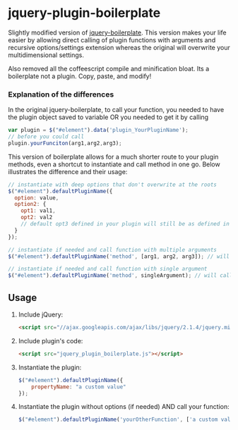 # jquery-plugin-boilerplate
Slightly modified version of [jquery-boilerplate](https://github.com/jquery-boilerplate/jquery-boilerplate).  This version makes your life easier by allowing direct calling of plugin functions with arguments and recursive options/settings extension whereas the original will overwrite your multidimensional settings.

Also removed all the coffeescript compile and minification bloat.  Its a boilerplate not a plugin.  Copy, paste, and modify!

### Explanation of the differences

In the original jquery-boilerplate, to call your function, you needed to have the plugin object saved to variable OR you needed to get it by calling 
```js
var plugin = $("#element").data('plugin_YourPluginName');
// before you could call
plugin.yourFunciton(arg1,arg2,arg3);
```

This version of boilerplate allows for a much shorter route to your plugin methods, even a shortcut to instantiate and call method in one go.  Below illustrates the difference and their usage:
```javascript
// instantiate with deep options that don't overwrite at the roots
$("#element").defaultPluginName({
  option: value, 
  option2: {
    opt1: val1,
    opt2: val2
    // default opt3 defined in your plugin will still be as defined in plugin
  }
});

// instantiate if needed and call function with multiple arguments
$("#element").defaultPluginName('method', [arg1, arg2, arg3]); // will call yourOtherFunction(arg1, arg2, arg3)

// instantiate if needed and call function with single argument
$("#element").defaultPluginName('method', singleArgument); // will call yourOtherFunction(singleArgument)
```

## Usage

1. Include jQuery:

	```html
	<script src="//ajax.googleapis.com/ajax/libs/jquery/2.1.4/jquery.min.js"></script>
	```

2. Include plugin's code:

	```html
	<script src="jquery_plugin_boilerplate.js"></script>
	```

3. Instantiate the plugin:

	```javascript
	$("#element").defaultPluginName({
		propertyName: "a custom value"
	});
	```

4. Instantiate the plugin without options (if needed) AND call your function:

	```javascript
	$("#element").defaultPluginName('yourOtherFunction', ['a custom value', arg2, arg3]);
	```
